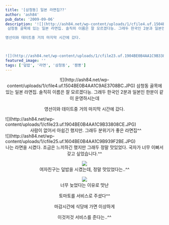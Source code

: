 ```yaml
---
title: '[삼청동] 일본 라면집??'
author: 'ash84'
pub_date: '2009-09-06'
description: '![](http://ash84.net/wp-content/uploads/1/cfile4.uf.1504BE0B4AA1C9AE3708BC.JPG)  
 삼청동 골목에 있는 일본 라면집. 솔직히 이름은 잘 모르겠다능. 그래두 한국인 2분과 일본인 한분이 같이 운영하시는데

영선이와 데이트중 거의 마지막 시간에 갔다.


  
![](http://ash84.net/wp-content/uploads/1/cfile23.uf.1904BE0B4AA1C9B33808C'
featured_image: ''
tags: ['덮밥', '라면', '삼청동', '짬뽕']
---
```



<div style="TEXT-ALIGN: center">![](http://ash84.net/wp-content/uploads/1/cfile4.uf.1504BE0B4AA1C9AE3708BC.JPG)  
 삼청동 골목에 있는 일본 라면집. 솔직히 이름은 잘 모르겠다능. 그래두 한국인 2분과 일본인 한분이 같이 운영하시는데

영선이와 데이트중 거의 마지막 시간에 갔다.

</div>  
<div>  
![](http://ash84.net/wp-content/uploads/1/cfile23.uf.1904BE0B4AA1C9B33808CE.JPG)</div>  
<div style="TEXT-ALIGN: center">  사람이 없어서 아쉽긴 했지만. 그래두 분위기가 좋은 라면집^^  
</div>  
<div>![](http://ash84.net/wp-content/uploads/1/cfile25.uf.1604BE0B4AA1C9B939F2BE.JPG)

</div>  
<div style="TEXT-ALIGN: center">나는 라면을 시켰다. 조금은 느끼하긴 했지만 그래두 정말 맛있었다. 국자가 너무 이뻐서 갖고 싶었습니다.^^

![](http://ash84.net/wp-content/uploads/1/cfile29.uf.1504BE0B4AA1C9BD3AC9A5.JPG)  
 여자친구는 덮밥을 시켰는데, 정말 맛있었다는..^^

![](http://ash84.net/wp-content/uploads/1/cfile1.uf.1904BE0B4AA1C9C23B8F7B.JPG)  
 너무 늦었다는 이유로 맛난

토마토를 서비스로 주셨다^^

마감시간에 식당에 가면 이상하게

이것저것 서비스를 준다는..^^

</div>

